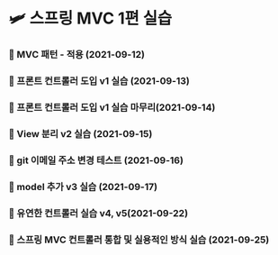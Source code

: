 # 🛩 스프링 MVC 1편 실습

### 💾 MVC 패턴 - 적용 (2021-09-12)
### 💾 프론트 컨트롤러 도입 v1 실습 (2021-09-13)
### 💾 프론트 컨트롤러 도입 v1 실습 마무리(2021-09-14)
### 💾 View 분리 v2 실습 (2021-09-15)
### 🔨 git 이메일 주소 변경 테스트 (2021-09-16)
### 💾 model 추가 v3 실습 (2021-09-17)
### 💾 유연한 컨트롤러 실습 v4, v5(2021-09-22)
### 💾 스프링 MVC 컨트롤러 통합 및 실용적인 방식 실습 (2021-09-25)